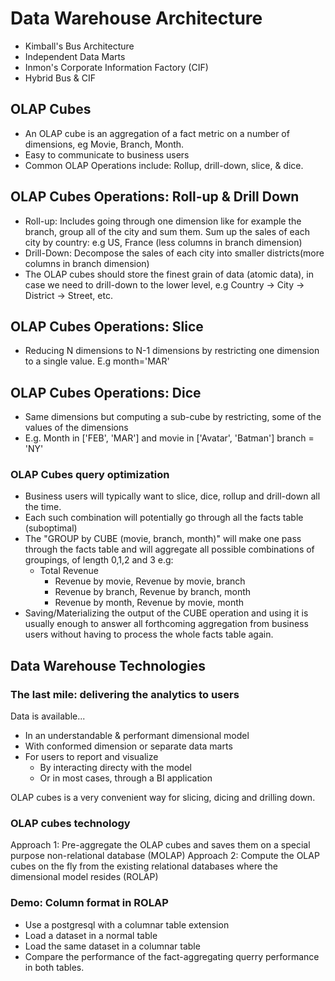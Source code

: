 # Data Warehouse Architecture
-   Kimball's Bus Architecture
-   Independent Data Marts
-   Inmon's Corporate Information Factory (CIF)
-   Hybrid Bus & CIF
 
 ## OLAP Cubes
 -  An OLAP cube is an aggregation of a fact metric on a number of dimensions, eg Movie, Branch, Month.
 -  Easy to communicate to business users
 -  Common OLAP Operations include: Rollup, drill-down, slice, & dice.

 ## OLAP Cubes Operations: Roll-up & Drill Down
 -  Roll-up: Includes going through one dimension like for example the branch, group all of the city and sum them. Sum up the sales of each city by country: e.g US, France (less columns in branch dimension)
 -  Drill-Down: Decompose the sales of each city into smaller districts(more columns in branch dimension)
 -  The OLAP cubes should store the finest grain of data (atomic data), in case we need to drill-down to the lower level, e.g Country -> City -> District -> Street, etc.

## OLAP Cubes Operations: Slice
-   Reducing N dimensions to N-1 dimensions by restricting one dimension to a single value. E.g month='MAR'

## OLAP Cubes Operations: Dice
-   Same dimensions but computing a sub-cube by restricting, some of the values of the dimensions
-   E.g. Month in ['FEB', 'MAR'] and movie in ['Avatar', 'Batman'] branch = 'NY'

### OLAP Cubes query optimization
-   Business users will typically want to slice, dice, rollup and drill-down all the time.
-   Each such combination will potentially go through all the facts table (suboptimal)
-   The "GROUP by CUBE (movie, branch, month)" will make one pass through the facts table and will aggregate all possible combinations of groupings, of length 0,1,2 and 3 e.g:
    -   Total Revenue
        - Revenue by movie, Revenue by movie, branch 
        - Revenue by branch, Revenue by branch, month
        - Revenue by month, Revenue by movie, month
-   Saving/Materializing the output of the CUBE operation and using it is usually enough to answer all forthcoming aggregation from business users without having to process the whole facts table again.

## Data Warehouse Technologies
### The last mile: delivering the analytics to users
Data is available...
-   In an understandable & performant dimensional model
-   With conformed dimension or separate data marts
-   For users to report and visualize
    -   By interacting directy with the model
    -   Or in most cases, through a BI application

OLAP cubes is a very convenient way for slicing, dicing and drilling down.
### OLAP cubes technology
Approach 1: Pre-aggregate the OLAP cubes and saves them on a special purpose non-relational database (MOLAP)
Approach 2: Compute the OLAP cubes on the fly from the existing relational databases where the dimensional model resides (ROLAP)

### Demo: Column format in ROLAP
-   Use a postgresql with a columnar table extension
-   Load a dataset in a normal table
-   Load the same dataset in a columnar table
-   Compare the performance of the fact-aggregating querry performance in both tables.